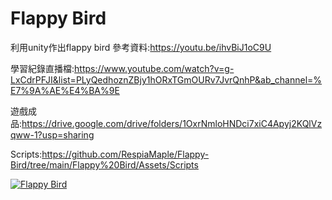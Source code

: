# Flappy Bird
 
利用unity作出flappy bird 參考資料:https://youtu.be/ihvBiJ1oC9U

學習紀錄直播檔:https://www.youtube.com/watch?v=g-LxCdrPFJI&list=PLyQedhoznZBjy1hORxTGmOURv7JvrQnhP&ab_channel=%E7%9A%AE%E4%BA%9E

遊戲成品:https://drive.google.com/drive/folders/1OxrNmloHNDci7xiC4Apyj2KQlVzqww-1?usp=sharing

Scripts:https://github.com/RespiaMaple/Flappy-Bird/tree/main/Flappy%20Bird/Assets/Scripts

[![Flappy Bird](https://res.cloudinary.com/marcomontalbano/image/upload/v1682744027/video_to_markdown/images/youtube--cmb5iADZRU8-c05b58ac6eb4c4700831b2b3070cd403.jpg)](https://youtu.be/cmb5iADZRU8 "Flappy Bird")
